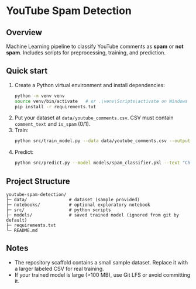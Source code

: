 # YouTube Spam Detection

## Overview
Machine Learning pipeline to classify YouTube comments as **spam** or **not spam**.
Includes scripts for preprocessing, training, and prediction.

## Quick start
1. Create a Python virtual environment and install dependencies:
   ```bash
   python -m venv venv
   source venv/bin/activate   # or .\venv\Scripts\activate on Windows
   pip install -r requirements.txt
   ```
2. Put your dataset at `data/youtube_comments.csv`. CSV must contain `comment_text` and `is_spam` (0/1).
3. Train:
   ```bash
   python src/train_model.py --data data/youtube_comments.csv --output models/spam_classifier.pkl
   ```
4. Predict:
   ```bash
   python src/predict.py --model models/spam_classifier.pkl --text "Check out my channel for free gifts!"
   ```

## Project Structure
```
youtube-spam-detection/
├─ data/                # dataset (sample provided)
├─ notebooks/           # optional exploratory notebook
├─ src/                 # python scripts
├─ models/              # saved trained model (ignored from git by default)
├─ requirements.txt
└─ README.md
```

## Notes
- The repository scaffold contains a small sample dataset. Replace it with a larger labeled CSV for real training.
- If your trained model is large (>100 MB), use Git LFS or avoid committing it.
